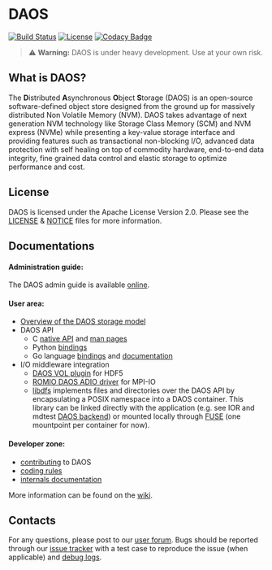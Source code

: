 # DAOS
[![Build Status](https://travis-ci.org/daos-stack/daos.svg?branch=master)](https://travis-ci.org/daos-stack/daos)
[![License](https://img.shields.io/badge/License-Apache%202.0-blue.svg)](./LICENSE)
[![Codacy Badge](https://api.codacy.com/project/badge/Grade/4163f52ec65e4ba8991208288a9a15a6)](https://www.codacy.com/app/johann.lombardi/daos?utm_source=github.com&amp;utm_medium=referral&amp;utm_content=daos-stack/daos&amp;utm_campaign=Badge_Grade)

> :warning: **Warning:** DAOS is under heavy development. Use at your own risk.

## What is DAOS?

The **D**istributed **A**synchronous **O**bject **S**torage (DAOS) is an open-source software-defined object store designed from the ground up for massively distributed Non Volatile Memory (NVM). DAOS takes advantage of next generation NVM technology like Storage Class Memory (SCM) and NVM express (NVMe) while presenting a key-value storage interface and providing features such as transactional non-blocking I/O, advanced data protection with self healing on top of commodity hardware, end-to-end data integrity, fine grained data control and elastic storage to optimize performance and cost.

## License

DAOS is licensed under the Apache License Version 2.0. Please see the [LICENSE](./LICENSE) & [NOTICE](./NOTICE) files for more information.

## Documentations

#### Administration guide:
The DAOS admin guide is available [online](https://daos-stack.github.io).

#### User area:
* [Overview of the DAOS storage model](doc/storage_model.md)
* DAOS API
  * C [native API](src/include/) and [man pages](doc/man/man3)
  * Python [bindings](src/client/pydaos/)
  * Go language [bindings](https://github.com/daos-stack/go-daos) and [documentation](https://godoc.org/github.com/daos-stack/go-daos/pkg/daos)
* I/O middleware integration
  * [DAOS VOL plugin](https://bitbucket.hdfgroup.org/projects/HDFFV/repos/hdf5/browse?at=refs%2Fheads%2Fhdf5_daosm) for HDF5
  * [ROMIO DAOS ADIO driver](https://github.com/daos-stack/mpich/tree/daos_adio) for MPI-IO
  * [libdfs](src/include/daos_fs.h) implements files and directories over the DAOS API by encapsulating a POSIX namespace into a DAOS container. This library can be linked directly with the application (e.g. see IOR and mdtest [DAOS backend](https://github.com/daos-stack/ior-hpc/tree/daos)) or mounted locally through [FUSE](src/client/dfs/dfuse.c) (one mountpoint per container for now).

#### Developer zone:
* [contributing](https://wiki.hpdd.intel.com/display/DC/Contribute) to DAOS
* [coding rules](https://wiki.hpdd.intel.com/display/DC/Coding+Rules)
* [internals documentation](src/README.md)

More information can be found on the [wiki](https://wiki.hpdd.intel.com/display/DC/DAOS+Community+Home).

## Contacts

For any questions, please post to our [user forum](https://daos.groups.io/g/daos). Bugs should be reported through our [issue tracker](https://jira.hpdd.intel.com/projects/DAOS) with a test case to reproduce the issue (when applicable) and [debug logs](./doc/debugging.md).
